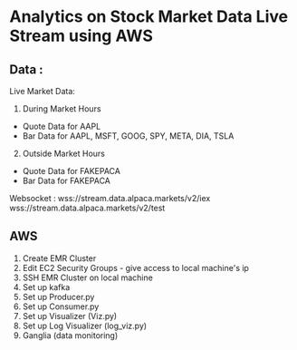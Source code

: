 # Analytics on Stock Market Data Live Stream using AWS

## Data :

 Live Market Data:
 1. During Market Hours
 - Quote Data for AAPL
 - Bar Data for AAPL, MSFT, GOOG, SPY, META, DIA, TSLA
 2. Outside Market Hours 
 - Quote Data for FAKEPACA
 - Bar Data for FAKEPACA 

Websocket : 
wss://stream.data.alpaca.markets/v2/iex
wss://stream.data.alpaca.markets/v2/test

## AWS

1. Create EMR Cluster
2. Edit EC2 Security Groups - give access to local machine's ip
3. SSH EMR Cluster on local machine
4. Set up kafka
5. Set up Producer.py
6. Set up Consumer.py
7. Set up Visualizer (Viz.py)
8. Set up Log Visualizer (log_viz.py)
9. Ganglia (data monitoring)
